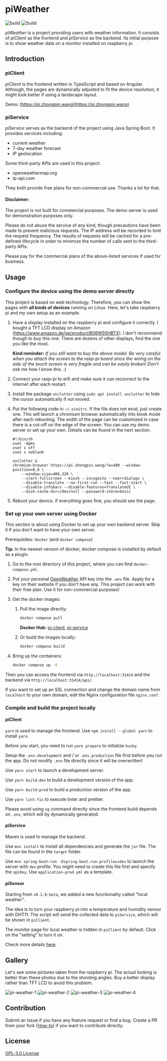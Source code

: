 # piWeather

![build](https://github.com/rssws/piWeather/actions/workflows/build-and-canary-push.yml/badge.svg?event=push)
![build](https://github.com/rssws/piWeather/actions/workflows/build-and-push-and-deploy.yml/badge.svg)

_piWeather_ is a project providing users with weather information.
It consists of _piClient_ as the frontend and _piService_ as the backend.
Its initial purpose is to show weather data on a monitor installed on raspberry pi.

## Introduction

### piClient

_piClient_ is the frontend written in TypeScript and based on Angular.
Although, the pages are dynamically adjusted to fit the device resolution,
it might look better if using a landscape layout.

Demo: [https://pi.zhongpin.wang](https://pi.zhongpin.wang)

### piService

_piService_ serves as the backend of the project using Java Spring Boot.
It provides services including:

- current weather
- 7-day weather forecast
- IP geolocation

Some third-party APIs are used in this project:

- openweathermap.org
- ip-api.com

They both provide free plans for non-commercial use. Thanks a lot for that.

#### Disclaimer:

The project is not built for commercial purposes.
The demo server is used for demonstration purposes only.

Please do not abuse the service of any kind,
though precautions have been made to prevent malicious requests.
The IP address will be recorded to limit the request frequency.
The results of requests will be cached for a pre-defined lifecycle
in order to minimize the number of calls sent to the third-party APIs.

Please pay for the commercial plans of the above-listed services if used for business.

## Usage

### Configure the device using the demo server directly

This project is based on web technology.
Therefore, you can show the pages with **all kinds of devices** running on Linux.
Here, let's take raspberry pi and my own setup as an example.

1. Have a display installed on the raspberry pi and configure it correctly.
   I bought a TFT LCD display on Amazon (https://www.amazon.de/gp/product/B06W55HBTX).
   I don't recommend though to buy this one. There are dozens of other displays, find the one you like the most.

   **Kind reminder:** _If you still want to buy the above model._
   _Be very careful when you attach the screen to the rasp-pi board since the wiring on the side of the touch screen is very fragile and can be easily broken! Don't ask me how I know this. :)_

2. Connect your rasp-pi to wifi and make sure it can reconnect to the internet after each restart.

3. Install the package `unclutter` using `sudo apt install unclutter` to hide the cursor automatically if not moved.

4. Put the following code in `~/.xinitrc`. If the file does not exist, just create one.
   This will launch a chromium browser automatically into kiosk mode after each rebooting.
   The width of the page can be customized in case there is a cut-off on the edge of the screen.
   You can use my demo server or set up your own. Details can be found in the next section.

   ```shell
   #!/bin/sh
   xset -dpms
   xset s off
   xset s noblank

   unclutter &
   chromium-browser https://pi.zhongpin.wang/?w=480 --window-position=0,0 \
       --window-size=480,320 \
       --start-fullscreen --kiosk --incognito --noerrdialogs \
       --disable-translate --no-first-run --fast --fast-start \
       --disable-infobars --disable-features=TranslateUI \
       --disk-cache-dir=/dev/null --password-store=basic
   ```

5. Reboot your device. If everything goes fine, you should see the page.

### Set up your own server using Docker

This section is about using Docker to set up your own backend server.
Skip it if you don't want to have your own server.

Prerequisites: `docker` (and `docker compose`)

**Tip:** In the newest version of docker, docker compose is installed by default as a plugin.

1. Go to the root directory of this project, where you can find `docker-compose.yml`.

2. Put your personal [OpenWeather](https://openweathermap.org/api) API key into the `.env` file.
   Apply for a key on their website if you don't have any.
   This project can work with their free plan. Use it for non-commercial purposes!

3. Get the docker images:

   1. Pull the image directly:

      ```bash
      docker compose pull
      ```

      **Docker Hub:**
      [pi-client](https://hub.docker.com/repository/docker/rssws/pi-client),
      [pi-service](https://hub.docker.com/repository/docker/rssws/pi-service)

   2. Or build the images locally:

      ```bash
      docker compose build
      ```

4. Bring up the containers:
   ```bash
   docker compose up -d
   ```

Then you can access the frontend via `http://localhost:31414`
and the backend via `http://localhost:31414/api/`.

If you want to set up an SSL connection and change the domain name from `localhost` to your own domain,
edit the Nginx configuration file `nginx.conf`.

### Compile and build the project locally

#### piClient

`yarn` is used to manage the frontend.
Use `npm install --global yarn` to install `yarn`.

Before you start, you need to run `yarn prepare` to initialize `husky`.

Setup the `.env.development` and / or `.env.production` file first before you run the app.
Do not modify `.env` file directly since it will be overwritten!

Use `yarn start` to launch a development server.

Use `yarn build:dev` to build a development version of the app.

Use `yarn build:prod` to build a production version of the app.

Use `yarn lint:fix` to execute linter and prettier.

Please avoid using `ng` command directly since the frontend build depends on `.env`, which will by dynamically generated.

#### piService

Maven is used to manage the backend.

Use `mvn install` to install all dependencies and generate the `jar` file. The file can be found in the `target` folder.

Use `mvn spring-boot:run -Dspring-boot.run.profiles=dev` to launch the server with `dev` profile.
You might need to create this file first and specify the `apiKey`.
Use `application-prod.yml` as a template.

#### piSensor

Starting from `v0.1.0-beta`, we added a new functionality called "local weather".

The idea is to turn your raspberry pi into a temperature and humidity sensor with DHT11.
The script will send the collected data to `piService`, which will be shown in `piClient`.

The monitor page for local weather is hidden in `piClient` by default.
Click on the "setting" to turn it on.

Check more details [here](./piSensor/README.md).

## Gallery

Let's see some pictures taken from the raspberry pi.
The actual looking is better than these photos due to the shooting angles.
Buy a better display rather than TFT LCD to avoid this problem.

![pi-weather-1](./docs/images/pi-weather-1.jpg "pi-weather-1")
![pi-weather-2](./docs/images/pi-weather-2.jpg "pi-weather-2")
![pi-weather-3](./docs/images/pi-weather-3.jpg "pi-weather-3")
![pi-weather-4](./docs/images/pi-weather-4.png "pi-weather-4")

## Contribution

Submit an issue if you have any feature request or find a bug.
Create a PR from your fork ([How-to](https://docs.github.com/en/pull-requests/collaborating-with-pull-requests/proposing-changes-to-your-work-with-pull-requests/creating-a-pull-request-from-a-fork)) if you want to contribute directly.

## License

[GPL-3.0 License](./LICENSE)

